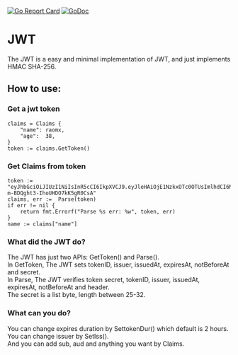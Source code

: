 [![Go Report Card](https://goreportcard.com/badge/github.com/raomx/jwt)](https://goreportcard.com/report/github.com/raomx/jwt) [![GoDoc](https://godoc.org/github.com/robbert229/jwt?status.svg)](https://godoc.org/github.com/raomx/jwt)


# JWT
The JWT is a easy and minimal implementation of JWT, and just implements HMAC SHA-256.

## How to use:

### Get a jwt token
    claims = Claims {
        "name": raomx,
        "age":  38,
    }
    token := claims.GetToken()


### Get Claims from token
    token := "eyJhbGciOiJIUzI1NiIsInR5cCI6IkpXVCJ9.eyJleHAiOjE1NzkxOTc0OTUsImlhdCI6MTU3OTE5MDI5NSwiaXNzIjoiYXV0aC5leGFtcGxlLmNvbSIsImp0aSI6IjAxZTZjNTczLTQ4YzQtNDYyMi04M2U3LThiNjRhZDNkZjg0NyIsIm5iZiI6MTU3OTE5MDI5NSwibmFtZSI6InJhb214IiwiYWdlIjozOH0.3jGXEPaXLuUsH8R-m-BDQght3-IhoUHDO7kK5gR0CsA"
    claims, err :=  Parse(token)
    if err != nil {
        return fmt.Errorf("Parse %s err: %w", token, err)
    }
    name := claims["name"]

### What did the JWT do?
The JWT has just two APIs: GetToken() and Parse().  
In GetToken, The JWT sets tokenID, issuer, issuedAt, expiresAt, notBeforeAt and secret.  
In Parse, The JWT verifies token secret, tokenID, issuer, issuedAt, expiresAt, notBeforeAt and header.  
The secret is a list byte, length between 25-32.  

### What can you do?
You can change expires duration by SettokenDur() which default is 2 hours.  
You can change issuer by SetIss().  
And you can add sub, aud and anything you want by Claims.  
